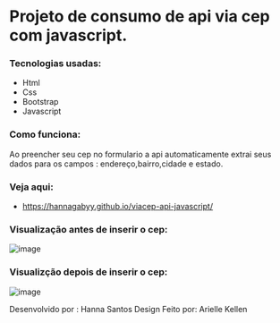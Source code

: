 # Projeto de consumo de api via cep com javascript.
### Tecnologias usadas:
- Html
- Css
- Bootstrap
- Javascript


### Como funciona:
 Ao preencher seu cep no formulario a api automaticamente extrai seus dados para os campos : endereço,bairro,cidade e estado.
 
### Veja aqui:
 - https://hannagabyy.github.io/viacep-api-javascript/
 
### Visualização antes de inserir o cep:
![image](https://user-images.githubusercontent.com/48922227/189780539-205b4f5f-53b2-4234-8202-2c54b10ac058.png)

### Visualizção depois de inserir o cep:
![image](https://user-images.githubusercontent.com/48922227/189780728-32d68ff0-36c5-4c40-b5ad-887e0c5ea885.png)


Desenvolvido por : Hanna Santos
Design Feito por: Arielle Kellen

